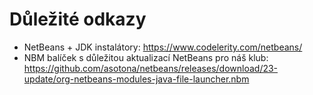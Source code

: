 # Důležité odkazy
- NetBeans + JDK instalátory: https://www.codelerity.com/netbeans/
- NBM balíček s důležitou aktualizací NetBeans pro náš klub: https://github.com/asotona/netbeans/releases/download/23-update/org-netbeans-modules-java-file-launcher.nbm


